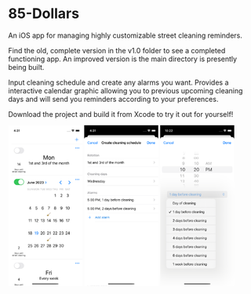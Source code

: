# 85-Dollars
An iOS app for managing highly customizable street cleaning reminders.

Find the old, complete version in the v1.0 folder to see a completed functioning app. An improved version is the main directory is presently being built.

Input cleaning schedule and create any alarms you want. Provides a interactive calendar graphic allowing you to previous upcoming cleaning days and will send you reminders according to your preferences.

Download the project and build it from Xcode to try it out for yourself!

<p float="left">
  <img src="v1.0/images/main_page.png" width="30%">
  <img src="v1.0/images/schedule_edit.png" width="30%">
  <img src="v1.0/images/alarm_edit.png" width="30%">
</p>

